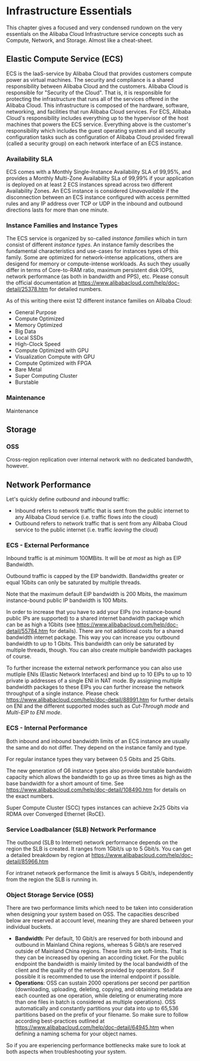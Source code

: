 # Infrastructure Essentials
This chapter gives a focused and very condensed rundown on the very essentials on the Alibaba Cloud Infrastructure service concepts such as Compute, Network, and Storage. Almost like a cheat-sheet.

## Elastic Compute Service (ECS)
ECS is the IaaS-service by Alibaba Cloud that provides customers compute power as virtual machines. The security and compliance is a shared responsibility between Alibaba Cloud and the customers.
Alibaba Cloud is responsible for "Security of the Cloud". That is, it is responsible for protecting the infrastructure that runs all of the services offered in the Alibaba Cloud. This infrastructure is composed of the hardware, software, networking, and facilities that run Alibaba Cloud services. For ECS, Alibaba Cloud's responsibility includes everything up to the hypervisor of the host machines that powers the ECS service. Everything above is the customer's responsibility which includes the guest operating system and all security configuration tasks such as configuration of Alibaba Cloud provided firewall (called a security group) on each network interface of an ECS instance. 

### Availability SLA
ECS comes with a Monthly Single-Instance Availability SLA of 99,95%, and provides a Monthly Multi-Zone Availability SLa of 99,99% if your application is deployed on at least 2 ECS instances spread across two different Availability Zones.
An ECS instance is considered *Unavavailable* if the disconnection between an ECS instance configured with access permitted rules and any IP address over TCP or UDP in the inbound and outbound directions lasts for more than one minute.  

### Instance Families and Instance Types
The ECS service is organized by so-called *instance families* which in turn consist of different *instance types*.
An instance family describes the fundamental characteristics and use-cases for instances types of this family. Some are optimized for network-intense applications, others are desigend for memory or compute-intense workloads.
As such they usually differ in terms of Core-to-RAM ratio, maximum persistent disk IOPS, network performance (as both in bandwidth and PPS), etc. Please consult the official documentation at https://www.alibabacloud.com/help/doc-detail/25378.htm for detailed numbers.

As of this writing there exist 12 different instance families on Alibaba Cloud:
- General Purpose
- Compute Optimized
- Memory Optimized
- Big Data
- Local SSDs
- High-Clock Speed
- Compute Optimized with GPU
- Visualization Compute with GPU
- Compute Optimized with FPGA
- Bare Metal
- Super Computing Cluster
- Burstable

### Maintenance
Maintenance


## Storage

### OSS
Cross-region replication over internal network with no dedicated bandwdth, however.

## Network Performance 
Let's quickly define *outbound* and *inbound* traffic:
- Inbound refers to network traffic that is sent from the public internet to any Alibaba Cloud service (i.e. traffic flows *into* the cloud)
- Outbound refers to network traffic that is sent from any Alibaba Cloud service to the public internet (i.e. traffic *leaving* the cloud)
### ECS - External Performance
Inbound traffic is at *minimum* 100MBits. It will be *at most* as high as EIP Bandwidth. 

Outbound traffic is capped by the EIP bandwidth. Bandwidths greater or equal 1Gbits can only be saturated by multiple threads.

Note that the maximum default EIP bandwidth is 200 Mbits, the maximum instance-bound public IP bandwidth is 100 Mbits.

In order to increase that you have to add your EIPs (no instance-bound public IPs are supported) to a shared internet bandwidth package which can be as high a 1Gbits (see https://www.alibabacloud.com/help/doc-detail/55784.htm for details). There are not additional costs for a shared bandwidth internet package. This way you can increase you outbound bandwidth to up to 1 Gbits. This bandwidth can only be saturated by multiple threads, though. 
You can also create multiple bandwidth packages of course.

To further increase the external network performance you can also use mutliple ENIs (Elastic Network Interfaces) and bind up to 10 EIPs to up to 10 private ip addresses of a single ENI in NAT mode. By assigning multiple bandwidth packages to these EIPs you can further increase the network throughput of a single instance. Please check https://www.alibabacloud.com/help/doc-detail/88991.htm for further details on ENI and the different supported modes such as *Cut-Through mode* and *Multi-EIP to ENI mode*.

### ECS - Internal Performance
Both inbound and inbound bandwidth limits of an ECS instance are usually the same and do not differ. They depend on the instance family and type.

For regular instance types they vary between 0.5 Gbits and 25 Gbits.

The new generation of G6 instance types also provide burstable bandwidth capacity which allows the bandwidth to go up as three times as high as the base bandwidth for a short amount of time. See https://www.alibabacloud.com/help/doc-detail/108490.htm for details on the exact numbers. 

Super Compute Cluster (SCC) types instances can achieve 2x25 Gbits via RDMA over Converged Ethernet (RoCE). 

### Service Loadbalancer (SLB) Network Performance
The outbound (SLB to Internet) network performance depends on the region the SLB is created. It ranges from 1Gbit/s up to 5 Gbit/s. You can get a detailed breakdown by region at https://www.alibabacloud.com/help/doc-detail/85966.htm

For intranet network performance the limit is always 5 Gbit/s, independently from the region the SLB is running in.

### Object Storage Service (OSS)
There are two performance limits which need to be taken into consideration when designing your system based on OSS. The capacities described below are reserved at account level, meaning they are shared between your individual buckets.

- **Bandwidth**: Per default, 10 Gbit/s are reserved for both inbound and outbound in Mainland China regions, whereas 5 Gibt/s are reserved outside of Mainland China regions. These limits are soft-limits. That is they can be increased by opening an according ticket. For the public endpoint the bandwidth is mainly limited by the local bandwidth of the client and the quality of the network provided by operators. So if possible it is recommended to use the internal endpoint if possible.
- **Operations**: OSS can sustain 2000 operations per second per partition (downloading, uploading, deleting, copying, and obtaining metadata are each counted as one operation, while deleting or enumerating more than one files in batch is considered as multiple operations). OSS automatically and constantly partitions your data into up to 65,536 partitions based on the prefix of your filename. So make sure to follow according best-practices outlined at https://www.alibabacloud.com/help/doc-detail/64945.htm when defining a naming schema for your object names.

So if you are experiencing performance bottlenecks make sure to look at both aspects when troubleshooting your system.